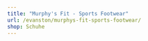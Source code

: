 ```yaml
---
title: "Murphy's Fit - Sports Footwear"
url: /evanston/murphys-fit-sports-footwear/
shop: Schuhe
---
```

